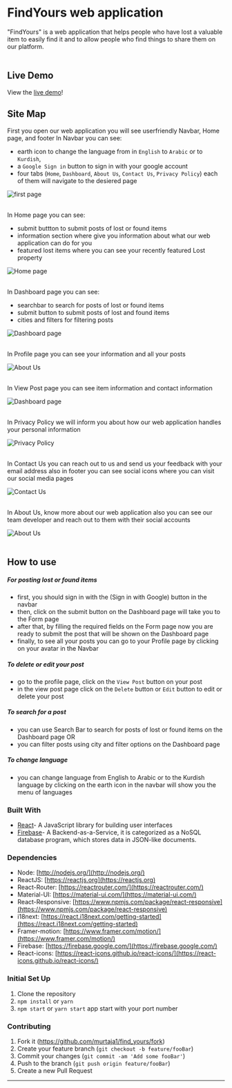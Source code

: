 # FindYours web application

"FindYours" is a web application that helps people who have lost a valuable item to easily find it and to allow people who find things to share them on our platform.<br><br>

## Live Demo

View the [live demo](https://findyours.netlify.app/about)!

## Site Map

First you open our web application you will see userfriendly Navbar, Home page, and footer
In Navbar you can see:

- earth icon to change the language from in `English` to `Arabic` or to `Kurdish`,
- a `Google Sign in` button to sign in with your google account
- four tabs (`Home`, `Dashboard`, `About Us`, `Contact Us`, `Privacy Policy`) each of them will navigate to the desiered page

![first page](<./screenshots/Screenshot(1).png>) <br><br>

In Home page you can see:

- submit buttton to submit posts of lost or found items
- information section where give you information about what our web application can do for you
- featured lost items where you can see your recently featured Lost property

![Home page](./screenshots/Animation3.gif) <br><br>

In Dashboard page you can see:

- searchbar to search for posts of lost or found items
- submit button to submit posts of lost and found items
- cities and filters for filtering posts

![Dashboard page](<./screenshots/Screenshot(2).png>) <br><br>

In Profile page you can see your information and all your posts

![About Us](./screenshots/Animation5.gif) <br><br>

In View Post page you can see item information and contact information

![Dashboard page](<./screenshots/Screenshot(6).png>) <br><br>

In Privacy Policy we will inform you about how our web application handles your personal information

![Privacy Policy](<./screenshots/Screenshot(3).png>) <br><br>

In Contact Us you can reach out to us and send us your feedback with your email address also in footer you can see social icons where you can visit our social media pages

![Contact Us](<./screenshots/Screenshot(4).png>) <br><br>

In About Us, know more about our web application also you can see our team developer and reach out to them with their social accounts

![About Us](./screenshots/Animation2.gif) <br><br>

## How to use

##### For posting lost or found items

- first, you should sign in with the (Sign in with Google) button in the navbar
- then, click on the submit button on the Dashboard page will take you to the Form page
- after that, by filling the required fields on the Form page now you are ready to submit the post that will be shown on the Dashboard page
- finally, to see all your posts you can go to your Profile page by clicking on your avatar in the Navbar

##### To delete or edit your post

- go to the profile page, click on the `View Post` button on your post
- in the view post page click on the `Delete` button or `Edit` button to edit or delete your post

##### To search for a post

- you can use Search Bar to search for posts of lost or found items on the Dashboard page
  OR
- you can filter posts using city and filter options on the Dashboard page

##### To change language

- you can change language from English to Arabic or to the Kurdish language by clicking on the earth icon in the navbar will show you the menu of languages

### Built With

- [React](https://reactjs.org/)- A JavaScript library for building user interfaces
- [Firebase](https://firebase.google.com/)- A Backend-as-a-Service, it is categorized as a NoSQL database program, which stores data in JSON-like documents.

### Dependencies

- Node: [http://nodejs.org/](http://nodejs.org/)
- ReactJS: [https://reactjs.org](https://reactjs.org)
- React-Router: [https://reactrouter.com/](https://reactrouter.com/)
- Material-UI: [https://material-ui.com/](https://material-ui.com/)
- React-Responsive: [https://www.npmjs.com/package/react-responsive](https://www.npmjs.com/package/react-responsive)
- i18next: [https://react.i18next.com/getting-started](https://react.i18next.com/getting-started)
- Framer-motion: [https://www.framer.com/motion/](https://www.framer.com/motion/)
- Firebase: [https://firebase.google.com/](https://firebase.google.com/)
- React-icons: [https://react-icons.github.io/react-icons/](https://react-icons.github.io/react-icons/)

### Initial Set Up

1. Clone the repository
2. `npm install` or `yarn`
3. `npm start` or `yarn start` app start with your port number

### Contributing

1. Fork it (https://github.com/murtaja1/find_yours/fork)
2. Create your feature branch (`git checkout -b feature/fooBar`)
3. Commit your changes (`git commit -am 'Add some fooBar'`)
4. Push to the branch (`git push origin feature/fooBar`)
5. Create a new Pull Request

---
